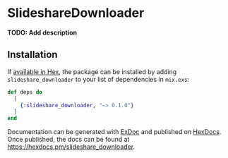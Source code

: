 # SlideshareDownloader

**TODO: Add description**

## Installation

If [available in Hex](https://hex.pm/docs/publish), the package can be installed
by adding `slideshare_downloader` to your list of dependencies in `mix.exs`:

```elixir
def deps do
  [
    {:slideshare_downloader, "~> 0.1.0"}
  ]
end
```

Documentation can be generated with [ExDoc](https://github.com/elixir-lang/ex_doc)
and published on [HexDocs](https://hexdocs.pm). Once published, the docs can
be found at <https://hexdocs.pm/slideshare_downloader>.


